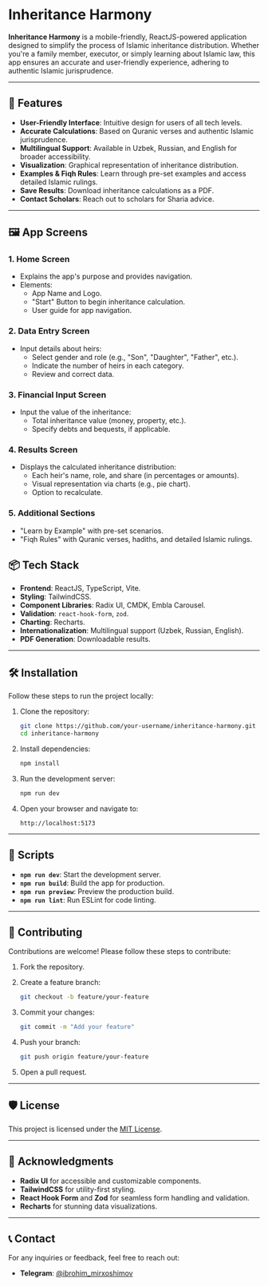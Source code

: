 # Inheritance Harmony

**Inheritance Harmony** is a mobile-friendly, ReactJS-powered application designed to simplify the process of Islamic inheritance distribution. Whether you're a family member, executor, or simply learning about Islamic law, this app ensures an accurate and user-friendly experience, adhering to authentic Islamic jurisprudence.

---

## 🚀 Features

- **User-Friendly Interface**: Intuitive design for users of all tech levels.
- **Accurate Calculations**: Based on Quranic verses and authentic Islamic jurisprudence.
- **Multilingual Support**: Available in Uzbek, Russian, and English for broader accessibility.
- **Visualization**: Graphical representation of inheritance distribution.
- **Examples & Fiqh Rules**: Learn through pre-set examples and access detailed Islamic rulings.
- **Save Results**: Download inheritance calculations as a PDF.
- **Contact Scholars**: Reach out to scholars for Sharia advice.

---

## 🖼️ App Screens

### **1. Home Screen**
- Explains the app's purpose and provides navigation.
- Elements:
  - App Name and Logo.
  - "Start" Button to begin inheritance calculation.
  - User guide for app navigation.

### **2. Data Entry Screen**
- Input details about heirs:
  - Select gender and role (e.g., "Son", "Daughter", "Father", etc.).
  - Indicate the number of heirs in each category.
  - Review and correct data.

### **3. Financial Input Screen**
- Input the value of the inheritance:
  - Total inheritance value (money, property, etc.).
  - Specify debts and bequests, if applicable.

### **4. Results Screen**
- Displays the calculated inheritance distribution:
  - Each heir's name, role, and share (in percentages or amounts).
  - Visual representation via charts (e.g., pie chart).
  - Option to recalculate.

### **5. Additional Sections**
- "Learn by Example" with pre-set scenarios.
- "Fiqh Rules" with Quranic verses, hadiths, and detailed Islamic rulings.


## 📦 Tech Stack

- **Frontend**: ReactJS, TypeScript, Vite.
- **Styling**: TailwindCSS.
- **Component Libraries**: Radix UI, CMDK, Embla Carousel.
- **Validation**: `react-hook-form`, `zod`.
- **Charting**: Recharts.
- **Internationalization**: Multilingual support (Uzbek, Russian, English).
- **PDF Generation**: Downloadable results.

---

## 🛠 Installation

Follow these steps to run the project locally:

1. Clone the repository:

   ```bash
   git clone https://github.com/your-username/inheritance-harmony.git
   cd inheritance-harmony
   ```

2. Install dependencies:

   ```bash
   npm install
   ```

3. Run the development server:

   ```bash
   npm run dev
   ```

4. Open your browser and navigate to:

   ```
   http://localhost:5173
   ```

---

## 📜 Scripts

- **`npm run dev`**: Start the development server.
- **`npm run build`**: Build the app for production.
- **`npm run preview`**: Preview the production build.
- **`npm run lint`**: Run ESLint for code linting.

---

## 🤝 Contributing

Contributions are welcome! Please follow these steps to contribute:

1. Fork the repository.
2. Create a feature branch:

   ```bash
   git checkout -b feature/your-feature
   ```

3. Commit your changes:

   ```bash
   git commit -m "Add your feature"
   ```

4. Push your branch:

   ```bash
   git push origin feature/your-feature
   ```

5. Open a pull request.

---

## 🛡️ License

This project is licensed under the [MIT License](LICENSE).

---

## 🌟 Acknowledgments

- **Radix UI** for accessible and customizable components.
- **TailwindCSS** for utility-first styling.
- **React Hook Form** and **Zod** for seamless form handling and validation.
- **Recharts** for stunning data visualizations.

---

## 📞 Contact

For any inquiries or feedback, feel free to reach out:

- **Telegram**: [@ibrohim_mirxoshimov](https://t.me/ibrohim_mirxoshimov)